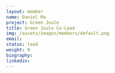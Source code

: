 ```yaml
---
layout: member
name: Daniel Ma
project: Green Joule
title: Green Joule Co-Lead
img: /assets/images/members/default.png
email: 
status: lead
weight: 9
biography:
linkedin: 
---
```

